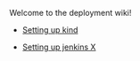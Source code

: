Welcome to the deployment wiki!

- [Setting up kind](docs/kind.md)

- [Setting up jenkins X](docs/jenkinsx.md)

